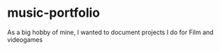 # music-portfolio

As a big hobby of mine, I wanted to document projects I do for Film and videogames
